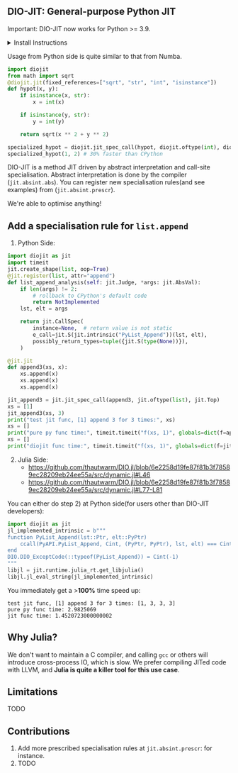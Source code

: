 ## DIO-JIT: General-purpose Python JIT


Important: DIO-JIT now works for Python >= 3.9.

<details><summary>Install Instructions</summary>
<p>

<details><summary>Step 1: Install Julia as an in-process native code compiler for DIO-JIT</summary>
<p>

- [julialang.org](https://julialang.org/downloads) (recommended for Windows users)
- [jill.py](https://github.com/johnnychen94/jill.py):
    
    `pip install jill && jill install 1.6 --upstream Official`

- [jill](https://github.com/abelsiqueira/jill) (Mac and Linux):
    
    `bash -ci "$(curl -fsSL https://raw.githubusercontent.com/abelsiqueira/jill/master/jill.sh)"`
</p>
</details>

<details><summary>Step 2: Install DIO.jl in Julia</summary>
<p>

Type `julia` and open the REPL, then

```julia
julia>
# press ]
pkg> add https://github.com/thautwarm/DIO.jl
# press backspace
julia> using DIO # precompile
```

</p>
</details>

<details><summary>Step 3: Install Python Package</summary>
<p>

`pip install diojit`

</p>
</details>

</p>
</details>

Usage from Python side is quite similar to that from Numba.
```python
import diojit
from math import sqrt
@diojit.jit(fixed_references=["sqrt", "str", "int", "isinstance"])
def hypot(x, y):
    if isinstance(x, str):
        x = int(x)

    if isinstance(y, str):
        y = int(y)

    return sqrt(x ** 2 + y ** 2)

specialized_hypot = diojit.jit_spec_call(hypot, diojit.oftype(int), diojit.oftype(int))
specialized_hypot(1, 2) # 30% faster than CPython
```

DIO-JIT is a method JIT driven by abstract interpretation and call-site specialisation.
Abstract interpretation is done by the compiler (`jit.absint.abs`).
You can register new specialisation rules(and see examples) from (`jit.absint.prescr`).

We're able to optimise anything!

## Add a specialisation rule for `list.append`

1. Python Side:

```python
import diojit as jit
import timeit
jit.create_shape(list, oop=True)
@jit.register(list, attr="append")
def list_append_analysis(self: jit.Judge, *args: jit.AbsVal):
    if len(args) != 2:
        # rollback to CPython's default code
        return NotImplemented
    lst, elt = args

    return jit.CallSpec(
        instance=None,  # return value is not static
        e_call=jit.S(jit.intrinsic("PyList_Append"))(lst, elt),
        possibly_return_types=tuple({jit.S(type(None))}),
    )

@jit.jit
def append3(xs, x):
    xs.append(x)
    xs.append(x)
    xs.append(x)

jit_append3 = jit.jit_spec_call(append3, jit.oftype(list), jit.Top)
xs = [1]
jit_append3(xs, 3)
print("test jit func, [1] append 3 for 3 times:", xs)
xs = []
print("pure py func time:", timeit.timeit("f(xs, 1)", globals=dict(f=append3, xs=xs), number=10000000),)
xs = []
print("diojit func time:", timeit.timeit("f(xs, 1)", globals=dict(f=jit_append3, xs=xs), number=10000000),)
```

2. Julia Side:
    - https://github.com/thautwarm/DIO.jl/blob/6e2258d19fe87f81b3f78589ec28209eb24ee55a/src/dynamic.jl#L46
    - https://github.com/thautwarm/DIO.jl/blob/6e2258d19fe87f81b3f78589ec28209eb24ee55a/src/dynamic.jl#L77-L81

You can either do step 2) at Python side(for users other than DIO-JIT developers):
```python
import diojit as jit
jl_implemented_intrinsic = b"""
function PyList_Append(lst::Ptr, elt::PyPtr)
    ccall(PyAPI.PyList_Append, Cint, (PyPtr, PyPtr), lst, elt) === Cint(-1)
end
DIO.DIO_ExceptCode(::typeof(PyList_Append)) = Cint(-1)
"""
libjl = jit.runtime.julia_rt.get_libjulia()
libjl.jl_eval_string(jl_implemented_intrinsic)
```

You immediately get a >**100%** time speed up:

```
test jit func, [1] append 3 for 3 times: [1, 3, 3, 3]
pure py func time: 2.9825069
jit func time: 1.4520723000000002
```

## Why Julia?

We don't want to maintain a C compiler, and calling `gcc` or others will introduce cross-process IO, which is slow.
We prefer compiling JITed code with LLVM, and **Julia is quite a killer tool for this use case**.

## Limitations

TODO

## Contributions

1. Add more prescribed specialisation rules at `jit.absint.prescr`: for instance.
2. TODO
